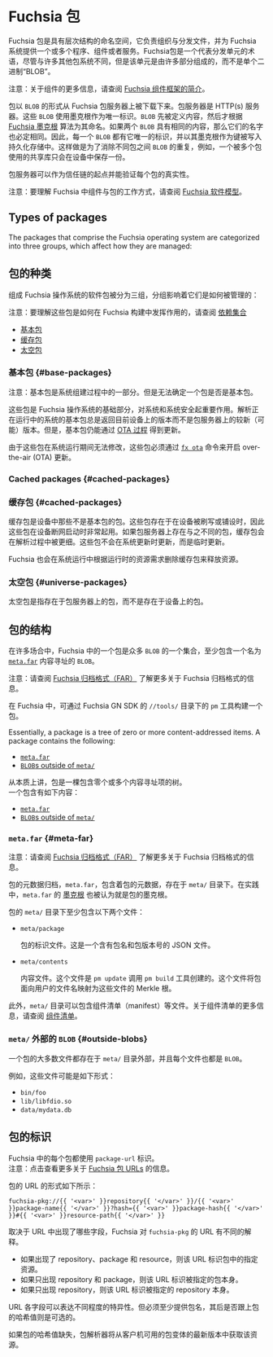 <!-- # Fuchsia packages

A Fuchsia package is a namespace hierarchy, which distributes and organizes files,
and then provides one or more programs, components or services for a Fuchsia system.
A Fuchsia package is a term representing a unit of distribution, though unlike many
other package systems, that unit is composed of parts and is not a single binary `BLOB`. -->

# Fuchsia 包

Fuchsia 包是具有层次结构的命名空间，它负责组织与分发文件，并为 Fuchsia 系统提供一个或多个程序、组件或者服务。Fuchsia包是一个代表分发单元的术语，尽管与许多其他包系统不同，但是该单元是由许多部分组成的，而不是单个二进制“BLOB”。

<!-- Note: For more information on components, see
[Introduction to the Fuchsia component framework](/docs/concepts/components/v2/README.md). -->

注意：关于组件的更多信息，请查阅 [Fuchsia 组件框架的简介](/docs/concepts/components/v2/README.md)。

<!-- Packages are downloaded from the Fuchsia package server in `BLOB`s. The Fuchsia
package server is a HTTP(s) server. These `BLOB`s are uniquely defined by a Merkle
root. A `BLOB` is named after its content, using the
[Fuchsia Merkle Root](merkleroot.md) algorithm. If two `BLOB`s have the same content,
they have the same name. As a result, each `BLOB` has a unique identifier and is
written to persistent storage using this Merkle
root as a key. This process is done to eliminate duplication of `BLOB`s that
may exist between packages. For example, a shared library which exists in
multiple packages is only stored once on the device. -->

包以 `BLOB` 的形式从 Fuchsia 包服务器上被下载下来。包服务器是 HTTP(s) 服务器。这些 `BLOB` 使用墨克根作为唯一标识。`BLOB` 先被定义内容，然后才根据 [Fuchsia 墨克根](merkleroot.md) 算法为其命名。如果两个 `BLOB` 具有相同的内容，那么它们的名字也必定相同。因此，每一个 `BLOB` 都有它唯一的标识，并以其墨克根作为键被写入持久化存储中。这样做是为了消除不同包之间 `BLOB` 的重复，例如，一个被多个包使用的共享库只会在设备中保存一份。

<!-- The package server can serve as a root of trust and validates the authenticity
of each package. -->

包服务器可以作为信任链的起点并能验证每个包的真实性。

<!-- Note: To understand how components and packages work together in Fuchsia,
see [Fuchsia's software model](/docs/concepts/software_model.md). -->

注意：要理解 Fuchsia 中组件与包的工作方式，请查阅 [Fuchsia 软件模型](/docs/concepts/software_model.md)。

## Types of packages

The packages that comprise the Fuchsia operating system are categorized into
three groups, which affect how they are managed:

## 包的种类

组成 Fuchsia 操作系统的软件包被分为三组，分组影响着它们是如何被管理的：

<!-- Note: To understand how these packages work in a Fuchsia build, see
[Dependency sets](/docs/concepts/build_system/boards_and_products.md#dependency_sets) -->

注意：要理解这些包是如何在 Fuchsia 构建中发挥作用的，请查阅 [依赖集合](/docs/concepts/build_system/boards_and_products.md#dependency_sets)

<!-- * [Base packages](#base-packages)
* [Cached packages](#cached-packages)
* [Universe packages](#universe-packages) -->

* [基本包](#base-packages)
* [缓存包](#cached-packages)
* [太空包](#universe-packages)

<!-- ### Base packages {#base-packages}

Note: Base packages are part of the system assembly process.
There is no way to determine if a package is a base package. -->

### 基本包 {#base-packages}

注意：基本包是系统组建过程中的一部分。但是无法确定一个包是否是基本包。

<!-- These are the packages that are part of the foundation of the Fuchsia
operating system and are considered critical for security and the system.
Resolving a package which is in base on a running Fuchsia system always
returns the version that is on the device, and not a new version which
may exist on a package server. However, base packages can be updated as part of
the [OTA process](/docs/concepts/packages/ota.md). -->

这些包是 Fuchsia 操作系统的基础部分，对系统和系统安全起重要作用。解析正在运行中的系统的基本包总是返回目前设备上的版本而不是包服务器上的较新（可能）版本。但是，基本包仍能通过 [OTA 过程](/docs/concepts/packages/ota.md) 得到更新。

<!-- Since these packages are immutable for the runtime of a
system, these packages must be updated with
[`fx ota`](https://fuchsia.dev/reference/tools/fx/cmd/ota) which triggers an
over-the-air (OTA) update. -->

由于这些包在系统运行期间无法修改，这些包必须通过 [`fx ota`](https://fuchsia.dev/reference/tools/fx/cmd/ota) 命令来开启 over-the-air (OTA) 更新。

### Cached packages {#cached-packages}

<!-- These are packages on the device which are not part of base. These
packages exist when the device is flashed or paved, so these packages
are usable if the device boots without a network connection. Cached packages
are updated during the resolution process if a different package is available
on the package server. These packages are not updated during a system update,
but are updated ephermerally. -->

### 缓存包 {#cached-packages}

缓存包是设备中那些不是基本包的包。这些包存在于在设备被刷写或铺设时，因此这些包在设备断网启动时非常起用。如果包服务器上存在与之不同的包，缓存包会在解析过程中被更细。这些包不会在系统更新时更新，而是临时更新。

<!-- Fuchsia can also evict cached packages on a running system to free up
resources based on runtime resource demands. -->

Fuchsia 也会在系统运行中根据运行时的资源需求删除缓存包来释放资源。

<!-- ### Universe packages {#universe-packages}

These are packages that exist on the package server, but not on the device. -->

### 太空包 {#universe-packages}

太空包是指存在于包服务器上的包，而不是存在于设备上的包。

<!-- ## Structure of a package

In most cases, a package in Fuchsia is a collection of `BLOB`s, which at a
minimum contains one content-addressed `BLOB` named [`meta.far`](#meta-far). -->

## 包的结构

在许多场合中，Fuchsia 中的一个包是众多 `BLOB` 的一个集合，至少包含一个名为 [`meta.far`](#meta-far) 内容寻址的 `BLOB`。

<!-- Note: For more information on the Fuchsia archive format (FAR), see
[Fuchsia archive format (FAR)](/docs/concepts/source_code/archive_format.md). -->

注意：请查阅 [Fuchsia 归档格式（FAR）](/docs/concepts/source_code/archive_format.md) 了解更多关于 Fuchsia 归档格式的信息。

<!-- In Fuchsia, you build a package with the `pm` tool, which exists in the
`//tools/` directory of the Fuchsia GN SDK. -->

在 Fuchsia 中，可通过 Fuchsia GN SDK 的 `//tools/` 目录下的 `pm` 工具构建一个包。

Essentially, a package is a tree of zero or more content-addressed items.
A package contains the following:

* [`meta.far`](#meta-far)
* [`BLOB`s outside of `meta/`](#outside-blobs)

从本质上讲，包是一棵包含零个或多个内容寻址项的树。  
一个包含有如下内容：

* [`meta.far`](#meta-far)
* [`BLOB`s outside of `meta/`](#outside-blobs)

<!-- ### `meta.far` {#meta-far}

Note: For more information on the Fuchsia archive format (FAR), see
[Fuchsia archive format (FAR)](/docs/concepts/source_code/archive_format.md). -->

### `meta.far` {#meta-far}

注意：请查阅 [Fuchsia 归档格式（FAR）](/docs/concepts/source_code/archive_format.md) 了解更多关于 Fuchsia 归档格式的信息。

<!-- The package metadata archive, `meta.far`, contains metadata about
a package, presented as the `meta/` directory. `meta.far` has a
[merkleroot](merkleroot.md) which in practical terms is also known as the
merkleroot of a package. -->

包的元数据归档，`meta.far`，包含着包的元数据，存在于 `meta/` 目录下。在实践中，`meta.far` 的 [墨克根](merkleroot.md) 也被认为就是包的墨克根。

<!-- The `meta/` directory of a package contains at minimum two files:

* `meta/package`

   The package identity file. This is a JSON file that contains the name and
   version of the package.

* `meta/contents`

   The contents file. This file is created by the `pm update` tool, which is executed
   with the `pm build` tool. This file maps the user-facing file names of a
   package to the Merkle root of those files. -->

包的 `meta/` 目录下至少包含以下两个文件：

* `meta/package`

   包的标识文件。这是一个含有包名和包版本号的 JSON 文件。

* `meta/contents`

   内容文件。这个文件是 `pm update` 调用 `pm build` 工具创建的。这个文件将包面向用户的文件名映射为这些文件的 Merkle 根。

<!-- Additionally, the `meta/` directory can contain files such as a component manifest.
For more information on component manifests, see
[Component manifests](/docs/concepts/components/v2/component_manifests.md). -->

此外，`meta/` 目录可以包含组件清单（manifest）等文件。关于组件清单的更多信息，请查阅 [组件清单](/docs/concepts/components/v2/component_manifests.md)。

<!-- ### `BLOB`s outside of `meta/` {#outside-blobs}

Most files of a package exist outside of the `meta/`directory and each are a `BLOB`.

For example, these files can be like the following:

* `bin/foo`
* `lib/libfdio.so`
* `data/mydata.db` -->

### `meta/` 外部的 `BLOB` {#outside-blobs}

一个包的大多数文件都存在于 `meta/` 目录外部，并且每个文件也都是 `BLOB`。

例如，这些文件可能是如下形式：

* `bin/foo`
* `lib/libfdio.so`
* `data/mydata.db`

<!-- ## Identification of a package

Every package in Fuchsia is identified by a `package-url`.

Note: For more information about [Fuchsia package URLs](/docs/concepts/packages/package_url.md). -->

## 包的标识

Fuchsia 中的每个包都使用 `package-url` 标识。  
注意：点击查看更多关于 [Fuchsia 包 URLs](/docs/concepts/packages/package_url.md) 的信息。

<!-- A Fuchsia package URL looks like the following: -->

包的 URL 的形式如下所示：

```
fuchsia-pkg://{{ '<var>' }}repository{{ '</var>' }}/{{ '<var>' }}package-name{{ '</var>' }}?hash={{ '<var>' }}package-hash{{ '</var>' }}#{{ '<var>' }}resource-path{{ '</var>' }}
```

<!-- Fuchsia has different intereprations of `fuchsia-pkg` URL depending on which parts of the URL are
present.

 * If the repository, package, and resource parts are present, then the URL
   identifies the indicated resource within the package.
 * If only the repository and package parts are present, then the URL identifies
   the indicated package itself.
 * If only the repository parts are present, then the URL identifies the
   indicated repository itself. -->

取决于 URL 中出现了哪些字段，Fuchsia 对 `fuchsia-pkg` 的 URL 有不同的解释。

* 如果出现了 repository、package 和 resource，则该 URL 标识包中的指定资源。
* 如果只出现 repository 和 package，则该 URL 标识被指定的包本身。
* 如果只出现 repository，则该 URL 标识被指定的 repository 本身。

<!-- The package parts can express varying degrees of specificity. At minimum the
package name must be present, optionally followed by the package hash.

If the package hash is missing, the package resolver fetches the resources
from the newest revision of the package variant available to the client. -->

URL 各字段可以表达不同程度的特异性。但必须至少提供包名，其后是否跟上包的哈希值则是可选的。  

如果包的哈希值缺失，包解析器将从客户机可用的包变体的最新版本中获取该资源。

